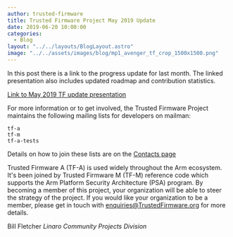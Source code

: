 ```yaml
---
author: trusted-firmware
title: Trusted Firmware Project May 2019 Update
date: 2019-06-20 10:00:00
categories:
  - Blog
layout: "../../layouts/BlogLayout.astro"
image: "../../assets/images/blog/mp1_avenger_tf_crop_1500x1500.png"
---
```


In this post there is a link to the progress update for last month. The linked presentation also includes updated roadmap and contribution statistics.

[Link to May 2019 TF update presentation](/docs/TrustedFirmware-Update-May-2019.pdf)

For more information or to get involved, the Trusted Firmware Project maintains the following mailing lists for developers on mailman:

```
tf-a
tf-m
tf-a-tests
```

Details on how to join these lists are on the [Contacts page](https://www.trustedfirmware.org/contact/)

Trusted Firmware A (TF-A) is used widely throughout the Arm ecosystem. It's been joined by Trusted Firmware M (TF-M) reference code which supports the Arm Platform Security Architecture (PSA) program.
By becoming a member of this project, your organization will be able to steer the strategy of the project. If you would like your organization to be a member, please get in touch with enquiries@TrustedFirmware.org for more details.

Bill Fletcher
_Linaro Community Projects Division_
